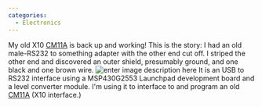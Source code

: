 ```yaml
---
categories:
  - Electronics
---
```

My old X10 [CM11A](http://kbase.x10.com/wiki/CM11A) is back up and working! This is the story:
I had an old male-RS232 to something adapter with the other end cut off. I striped the other end and discovered an outer shield, presumably ground, and one black and one brown wire. 
![enter image description here](https://lh3.googleusercontent.com/fTSQO5U8GUohGEVO5pqKDiYs8plHFePrS8qNhnlGRA-qNVovy63QgeySEUa2ek6MP0Koy6UZLGanfG6n9o0kFBP6jC-Ir5IZ2MuBsd5l6B91jgpuZMSy5vgrg_ke0efgGFJP2z3GwJcQlPcC8KDBW7ak6riEvsGzTTU5Nd0Zd6OC0vqsx221cwuyn2QgFjB64mIo3JnSbN7yl-9q_goBBmeRK3sljkH0Q2K31X0Wd_rPFeJZJO6tBgKsTOzjKrWha4b2RRAUl1-DcQ-die3i5v0Qh2pnydG5AK8dtLwdfEGUhZDYCX81UmurNuQiGEYpXaQX6hog2r4j6Q7QoiXRkVSeEnD93atYm3lhuKBT7ShwFIKcqnLe7TFO_nHcnFpH-dQib-PotBXGLvjmnS3q61HziV3slU3VLZlAWeCtRBD6uLhuOvyRfMMjmic2U5nsCK51dMOg5cnyBIa6Q1oCOGqT2F14EkcT0H9C5BDra0cWGFy9K4A2zwjepogXE5CfPYQl3dpBntgLUjZxtlpyQiPndsB-c0S79_2eQZUm9Rj4c0pnaWYOVqUWvOg7hrm3hh_11ypgqhG_3xvNydvdGtk4hp_b8xbgW6VczTODLnDJYekYpKJ1UatRLao_dc8ZyBbHS0cTkOxgYUafLur7v-HAJT9Wl5KG4Ub2kO3B6mvlvpbQW91n9ctkCbDUwj9EzJDZUPwWU6lyvURm2lx9ko-irQ=w800-no-tmp.jpg)
It is an USB to RS232 interface using a MSP430G2553 Launchpad development board and a level converter module. I'm using it to interface to and program an old [CM11A](http://kbase.x10.com/wiki/CM11A) (X10 interface.)
<!--stackedit_data:
eyJoaXN0b3J5IjpbLTE0MTQ4NDMyNDgsOTM3MDA2MTM5LDk0MD
I1NzEzMl19
-->